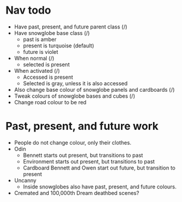 # Nav todo

* Have past, present, and future parent class (/)
* Have snowglobe base class (/)
    * past is amber
    * present is turquoise (default)
    * future is violet
* When normal (/)
    * selected is present
* When activated (/)
    * Accessed is present
    * Selected is gray, unless it is also accessed
* Also change base colour of snowglobe panels and cardboards (/)
* Tweak colours of snowglobe bases and cubes (/)
* Change road colour to be red

# Past, present, and future work
* People do not change colour, only their clothes.
* Odin
    * Bennett starts out present, but transitions to past
    * Environment starts out present, but transitions to past
    * Cardboard Bennett and Owen start out future, but transition to present
* Uncanny
    * Inside snowglobes also have past, present, and future colours.
* Cremated and 100,000th Dream deathbed scenes?